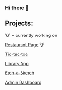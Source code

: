 ### Hi there 👋

## Projects:
🐮 = currently working on

[Restaurant Page](https://github.com/spacefriend/Restaurant-page) 🐮

[Tic-tac-toe](https://spacefriend.github.io/tic-tac-toe/) 

[Library App](https://spacefriend.github.io/library-app) 

[Etch-a-Sketch](https://spacefriend.github.io/etch-a-sketch/)

[Admin Dashboard](https://spacefriend.github.io/admin-dashboard/)
